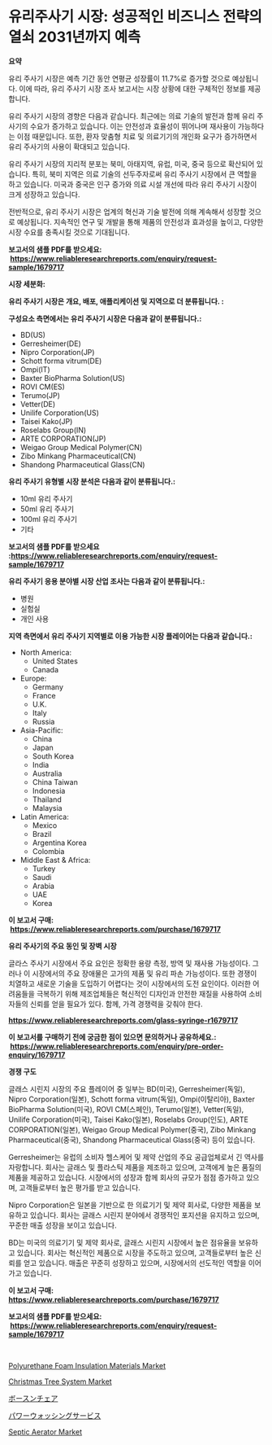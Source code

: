 <p><h1>유리주사기 시장: 성공적인 비즈니스 전략의 열쇠 2031년까지 예측</h1></p><p><strong>요약</strong></p>
<p><p>유리 주사기 시장은 예측 기간 동안 연평균 성장률이 11.7%로 증가할 것으로 예상됩니다. 이에 따라, 유리 주사기 시장 조사 보고서는 시장 상황에 대한 구체적인 정보를 제공합니다.</p><p>유리 주사기 시장의 경향은 다음과 같습니다. 최근에는 의료 기술의 발전과 함께 유리 주사기의 수요가 증가하고 있습니다. 이는 안전성과 효율성이 뛰어나며 재사용이 가능하다는 이점 때문입니다. 또한, 환자 맞춤형 치료 및 의료기기의 개인화 요구가 증가하면서 유리 주사기의 사용이 확대되고 있습니다.</p><p>유리 주사기 시장의 지리적 분포는 북미, 아태지역, 유럽, 미국, 중국 등으로 확산되어 있습니다. 특히, 북미 지역은 의료 기술의 선두주자로써 유리 주사기 시장에서 큰 역할을 하고 있습니다. 미국과 중국은 인구 증가와 의료 시설 개선에 따라 유리 주사기 시장이 크게 성장하고 있습니다.</p><p>전반적으로, 유리 주사기 시장은 업계의 혁신과 기술 발전에 의해 계속해서 성장할 것으로 예상됩니다. 지속적인 연구 및 개발을 통해 제품의 안전성과 효과성을 높이고, 다양한 시장 수요를 충족시킬 것으로 기대됩니다.</p></p>
<p><strong>보고서의 샘플 PDF를 받으세요: &nbsp;<a href="https://www.reliableresearchreports.com/enquiry/request-sample/1679717">https://www.reliableresearchreports.com/enquiry/request-sample/1679717</a></strong></p>
<p><strong>시장 세분화:</strong></p>
<p><strong> 유리 주사기 시장은 개요, 배포, 애플리케이션 및 지역으로 더 분류됩니다. :</strong></p>
<p><strong>구성요소 측면에서는 유리 주사기 시장은 다음과 같이 분류됩니다.:</strong></p>
<p><ul><li>BD(US)</li><li>Gerresheimer(DE)</li><li>Nipro Corporation(JP)</li><li>Schott forma vitrum(DE)</li><li>Ompi(IT)</li><li>Baxter BioPharma Solution(US)</li><li>ROVI CM(ES)</li><li>Terumo(JP)</li><li>Vetter(DE)</li><li>Unilife Corporation(US)</li><li>Taisei Kako(JP)</li><li>Roselabs Group(IN)</li><li>ARTE CORPORATION(JP)</li><li>Weigao Group Medical Polymer(CN)</li><li>Zibo Minkang Pharmaceutical(CN)</li><li>Shandong Pharmaceutical Glass(CN)</li></ul></p>
<p><strong> 유리 주사기 유형별 시장 분석은 다음과 같이 분류됩니다.:</strong></p>
<p><ul><li>10ml 유리 주사기</li><li>50ml 유리 주사기</li><li>100ml 유리 주사기</li><li>기타</li></ul></p>
<p><strong>보고서의 샘플 PDF를 받으세요 :<a href="https://www.reliableresearchreports.com/enquiry/request-sample/1679717">https://www.reliableresearchreports.com/enquiry/request-sample/1679717</a></strong></p>
<p><strong> 유리 주사기 응용 분야별 시장 산업 조사는 다음과 같이 분류됩니다.:</strong></p>
<p><ul><li>병원</li><li>실험실</li><li>개인 사용</li></ul></p>
<p><strong>지역 측면에서 유리 주사기 지역별로 이용 가능한 시장 플레이어는 다음과 같습니다.:</strong></p>
<p><ul>
    <li>
        North America:
        <ul>
            <li>United States</li>
            <li>Canada</li>
        </ul>
    </li>
    <li>
        Europe:
        <ul>
            <li>Germany</li>
            <li>France</li>
            <li>U.K.</li>
            <li>Italy</li>
            <li>Russia</li>
        </ul>
    </li>
    <li>
        Asia-Pacific:
        <ul>
            <li>China</li>
            <li>Japan</li>
            <li>South Korea</li>
            <li>India</li>
            <li>Australia</li>
            <li>China Taiwan</li>
            <li>Indonesia</li>
            <li>Thailand</li>
            <li>Malaysia</li>
        </ul>
    </li>
    <li>
        Latin America:
        <ul>
            <li>Mexico</li>
            <li>Brazil</li>
            <li>Argentina Korea</li>
            <li>Colombia</li>
        </ul>
    </li>
    <li>
        Middle East & Africa:
        <ul>
            <li>Turkey</li>
            <li>Saudi</li>
            <li>Arabia</li>
            <li>UAE</li>
            <li>Korea</li>
        </ul>
    </li>
    </ul></p>
<p><strong>이 보고서 구매: &nbsp;<a href="https://www.reliableresearchreports.com/purchase/1679717">https://www.reliableresearchreports.com/purchase/1679717</a></strong></p>
<p><strong>유리 주사기의 주요 동인 및 장벽 시장</strong></p>
<p><p>글라스 주사기 시장에서 주요 요인은 정확한 용량 측정, 방역 및 재사용 가능성이다. 그러나 이 시장에서의 주요 장애물은 고가의 제품 및 유리 파손 가능성이다. 또한 경쟁이 치열하고 새로운 기술을 도입하기 어렵다는 것이 시장에서의 도전 요인이다. 이러한 어려움들을 극복하기 위해 제조업체들은 혁신적인 디자인과 안전한 재질을 사용하여 소비자들의 신뢰를 얻을 필요가 있다. 함께, 가격 경쟁력을 갖춰야 한다.</p></p>
<p><strong><a href="https://www.reliableresearchreports.com/glass-syringe-r1679717">https://www.reliableresearchreports.com/glass-syringe-r1679717</a></strong></p>
<p><strong>이 보고서를 구매하기 전에 궁금한 점이 있으면 문의하거나 공유하세요.: &nbsp;<a href="https://www.reliableresearchreports.com/enquiry/pre-order-enquiry/1679717">https://www.reliableresearchreports.com/enquiry/pre-order-enquiry/1679717</a></strong></p>
<p><strong>경쟁 구도</strong></p>
<p><p>글래스 시린지 시장의 주요 플레이어 중 일부는 BD(미국), Gerresheimer(독일), Nipro Corporation(일본), Schott forma vitrum(독일), Ompi(이탈리아), Baxter BioPharma Solution(미국), ROVI CM(스페인), Terumo(일본), Vetter(독일), Unilife Corporation(미국), Taisei Kako(일본), Roselabs Group(인도), ARTE CORPORATION(일본), Weigao Group Medical Polymer(중국), Zibo Minkang Pharmaceutical(중국), Shandong Pharmaceutical Glass(중국) 등이 있습니다. </p><p>Gerresheimer는 유럽의 소비자 헬스케어 및 제약 산업의 주요 공급업체로서 긴 역사를 자랑합니다. 회사는 글래스 및 플라스틱 제품을 제조하고 있으며, 고객에게 높은 품질의 제품을 제공하고 있습니다. 시장에서의 성장과 함께 회사의 규모가 점점 증가하고 있으며, 고객들로부터 높은 평가를 받고 있습니다.</p><p>Nipro Corporation은 일본을 기반으로 한 의료기기 및 제약 회사로, 다양한 제품을 보유하고 있습니다. 회사는 글래스 시린지 분야에서 경쟁적인 포지션을 유지하고 있으며, 꾸준한 매출 성장을 보이고 있습니다.</p><p>BD는 미국의 의료기기 및 제약 회사로, 글래스 시린지 시장에서 높은 점유율을 보유하고 있습니다. 회사는 혁신적인 제품으로 시장을 주도하고 있으며, 고객들로부터 높은 신뢰를 얻고 있습니다. 매출은 꾸준히 성장하고 있으며, 시장에서의 선도적인 역할을 이어가고 있습니다.</p></p>
<p><strong>이 보고서 구매: &nbsp; <a href="https://www.reliableresearchreports.com/purchase/1679717">https://www.reliableresearchreports.com/purchase/1679717</a></strong></p>
<p><strong>보고서의 샘플 PDF를 받으세요: &nbsp;<a href="https://www.reliableresearchreports.com/enquiry/request-sample/1679717">https://www.reliableresearchreports.com/enquiry/request-sample/1679717</a></strong><strong></strong></p>
<p>&nbsp;</p>
<p><p><a href="https://issuu.com/reportprime-2/docs/polyurethane-foam-insulation-materials-market-size">Polyurethane Foam Insulation Materials Market</a></p><p><a href="https://github.com/khayangel/Market-Research-Report-List-3/blob/main/christmas-tree-system-market.md">Christmas Tree System Market</a></p><p><a href="https://github.com/qwpelcjko9242629/Market-Research-Report-List-1/blob/main/516906029407.md">ボースンチェア</a></p><p><a href="https://github.com/gfggqjbfys368009/Market-Research-Report-List-1/blob/main/114076329408.md">パワーウォッシングサービス</a></p><p><a href="https://github.com/eeaveuhhh/Market-Research-Report-List-2/blob/main/septic-aerator-market.md">Septic Aerator Market</a></p></p>